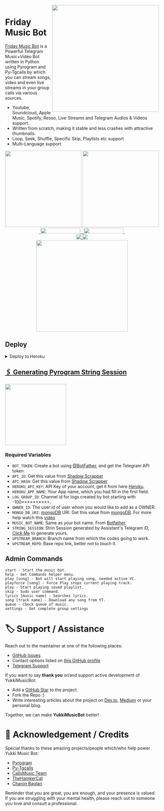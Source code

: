 <img src="https://telegra.ph/file/f94c840f80c54492f6d8c.jpg" align="right" width="350" height="350"/>

# Friday Music Bot 

[Friday Music Bot](https://github.com/ShadowKing9/FridayMusicBot) is a Powerful Telegram Music+Video Bot written in Python using Pyrogram and Py-Tgcalls by which you can stream songs, video and even live streams in your group calls via various sources.

* Youtube, Soundcloud, Apple Music, Spotify, Resso, Live Streams and Telegram Audios & Videos support.
* Written from scratch, making it stable and less crashes with attractive thumbnails.
* Loop, Seek, Shuffle, Specific Skip, Playlists etc support
* Multi-Language support


<p align="center">
  <a href="https://www.python.org">
    <img src="http://ForTheBadge.com/images/badges/made-with-python.svg" width ="250">
  </a>
  <a href="https://t.me/ShadowKing9o">
    <img src="https://telegra.ph/file/93a7e33b65dc93349c0be.jpg" width="250">
  </a><br>
  <a href="https://t.me/ShadowsArena">
    &nbsp;<img src="https://img.shields.io/badge/Shadow%20Arena-Channel-blue?style=plastic&logo=Telegram" width="130" height="18">&nbsp;
  </a>
  <a href="https://t.me/+9Zhp_GdQVctiNjc1">
    &nbsp;<img src="https://img.shields.io/badge/Movie%20Addaa-Group-blue?style=plastic&logo=Telegram" width="130" height="18">&nbsp;
  </a>
  <br>
  <a href="https://github.com/ShadowKing9/FridayMusicBot/stargazers">
    <img src="https://img.shields.io/github/stars/ShadowKing9/FridayMusicBot?style=social">
  </a>
  <a href="https://github.com/ShadowKing9/FridayMusicBot/fork">
    <img src="https://img.shields.io/github/forks/ShadowKing9/FridayMusicBot?label=Fork&style=social">
  </a>  
  <br>
  <a href="https://youtube.com/channel/UCqVIzF-2AhO_pY4uo8Rr5Hg">
    <img src="https://img.shields.io/badge/Subscribe-Shadow%20Arena-%23FA0606?style=for-the-badge&logo=Youtube" width="300">
  </a>
</p>

## Deploy

<details><summary>Deploy to Heroku</summary>
<p>
<br>
<a href="https://heroku.com/deploy?template=https://github.com/ShadowKing9/FridayMusicBot">
  <img src="https://www.herokucdn.com/deploy/button.svg" alt="Deploy">
</p>
</details>

## 🖇 Generating Pyrogram String Session

<p>
<a href="https://replit.com/@ShadowKing9o/Friday-Music-Bot?v=1"><img src="https://img.shields.io/badge/Generate%20On%20Repl-blueviolet?style=for-the-badge&logo=appveyor" width="200""/></a>
</p>

### Required Variables
* `BOT_TOKEN`: Create a bot using [@BotFather](https://telegram.dog/BotFather), and get the Telegram API token.
* `API_ID`: Get this value from [Shadow Scrapper](https://t.me/ShadowScrapperBot)
* `API_HASH`: Get this value from [Shadow Scrapper](https://t.me/ShadowScrapperBot)
* `HEROKU_API_KEY`: API Key of your account, get it from here [Heroku](https://dashboard.heroku.com/account).
* `HEROKU_APP_NAME`: Your App name, which you had fill in the first field. 
* `LOG_GROUP_ID`: Channel id for logs created by bot starting with -100××××××××××.
* `OWNER_ID`: The user id of user whom you would like to add as a OWNER.
* `MONGO_DB_URI`: [mongoDB](https://www.mongodb.com) URI. Get this value from [mongoDB](https://www.mongodb.com). For more help watch this [video](https://youtu.be/ttX4OEYwpCQ)
* `MUSIC_BOT_NAME`: Same as your bot name. From [Botfather](https://t.me/Botfather). 
* `STRING_SESSION`: Strin Session generated by Assistant's Telegram iD, [Click Me](https://replit.com/@ShadowKing9o/Friday-Music-Bot?v=1) to generate yours. 
* `UPSTREAM_BRANCH`: Branch name from which the codes going to work. 
* `UPSTREAM_REPO`: Base repo link, better not to touch it. 

## Admin Commands
```
start - Start the music bot. 
help - Get Commands helper menu. 
play [song] - Bot will start playing song, needed active VC. 
playforce [song] - Force Play stops current playing track. 
play - Start playing saved playlist. 
skip - Sudo user command. 
lyrics [music name] - Searches lyrics. 
song [track name] - Download any song from YT. 
queue - Check queue of music. 
settings - Get complete group settings
```
  
# 🏷 Support / Assistance

Reach out to the maintainer at one of the following places:

- [GitHub Issues](https://github.com/TeamYukki/yukkimusicbot/issues/new?assignees=&labels=question&template=SUPPORT_QUESTION.md&title=support%3A+)
- Contact options listed on [this GitHub profile](https://github.com/TeamYukki)
- [Telegram Support](https://t.me/YukkiSupport)

If you want to say **thank you** or/and support active development of YukkiMusicBot:

- Add a [GitHub Star](https://github.com/TeamYukki/YukkiMusicBot) to the project.
- Fork the Repo :)
- Write interesting articles about the project on [Dev.to](https://dev.to/), [Medium](https://medium.com/) or your personal blog.

Together, we can make **YukkiMusicBot** better!
# 📑 Acknowledgement / Credits

Special thanks to these amazing projects/people which/who help power Yukki Music Bot:

- [Pyrogram](https://github.com/pyrogram/pyrogram)
- [Py-Tgcalls](https://github.com/pytgcalls/pytgcalls)
- [CallsMusic Team](https://github.com/Callsmusic)
- [TheHamkerCat](https://github.com/TheHamkerCat)
- [Charon Baglari](https://github.com/XCBv021)


Reminder that you are great, you are enough, and your presence is valued. If you are struggling with your mental health, please reach out to someone you love and consult a professional.
